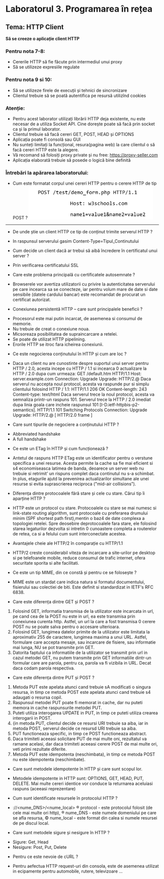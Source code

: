 # Laboratorul 3. Programarea în rețea

## Tema: HTTP Client

**Să se creeze o aplicație client HTTP**

### Pentru nota 7-8:
* Cererile HTTP să fie făcute prin intermediul unui proxy
* Să se utilizeze expresiile regulate

### Pentru nota 9 si 10:
* Să se utilizeze firele de execuții și tehnici de sincronizare
* Clientul trebuie să se poată autentifica pe resursă utilizînd cookies

### Atenție:
* Pentru acest laborator utilizați librării HTTP deja existente, nu este necesar de a utiliza Socket
API. Cine dorește poate să facă prin socket ca și la primul laborator.
* Clientul trebuie să facă cereri GET, POST, HEAD și OPTIONS
* Aplicația poate fi consolă sau GUI
* Nu sunteți limitați la funcțional, resura(pagina web) la care clientul o să facă cereri HTTP este
la alegere.
* Vă recomand să folosiți proxy private și nu free: https://proxy-seller.com
* Aplicația elaborată trebuie să posede o logică bine definită

### Întrebări la apărarea laboratorului:
* Cum este formatat corpul unei cereri HTTP pentru o cerere HTTP de tip POST ?
![img.png](img.png)
---
* De unde știe un client HTTP ce tip de conținut trimite serverul HTTP ?
 - In raspunsul serverului gasim Content-Type=Tipul_Continutului
* Cum decide un client dacă ar trebui să aibă încredere în certificatul unui server ?
 - Prin verificarea certificatului SSL 
* Care este problema principală cu certificatele autosemnate ?
- Browserele vor avertiza utilizatorii cu privire la autenticitatea serverului pe care incearca sa se
conecteze, iar pentru volum mare de date si date sensibile (datele cardului bancar) este recomandat de
procurat un certificat autorizat. 

* Conexiunea persistentă HTTP – care sunt principalele beneficii ?
 - Procesorul este mai putin incarcat, de asemenea si consumul de memorie. 
 - Nu trebuie de creat o conexiune noua. 
 - Micsoreaza posibilitatea de supraincarcare a retelei. 
 - Se poate de utilizat HTTP pipelining.
 - Erorile HTTP se itroc fara icheirea conexiunii.

* Ce este negocierea conținutului în HTTP și cum are loc ?
 - Daca un client nu are cunostinte despre suportul unui server pentru HTTP / 2.0, acesta incepe cu
HTTP / 1.1 si incearca 0 actualizare la HTTP / 2.0 dupa cum urmeaza:
GET /default.htm HTTP/1.1
Host: server.example.com
Connection: Upgrade
Upgrade: HTTP/2.@
Daca serverul nu accepta noul protocol, acesta va raspunde pur si simplu clientului folosind HTTP /
1.1:
HTTP/1.1 206 OK
Content-length: 243
Content-type: text/html
Daca serverul trece la noul protocol, acesta va semnaliza printr-un raspuns 101. Serverul trece la
HTTP / 2.0 imediat dupa linia goala care incheie raspunsul 101 [I-D.ietf-httpbis-p2-semantics].
HTTP/1.1 101 Switching Protocols
Connection: Upgrade
Upgrade: HTTP/2.@
[ HTTP/2.0 frame ] 

* Care sunt tipurile de negociere a conținutului HTTP ?
 - Abbreviated handshake
 - A full handshake 

* Ce este un ETag în HTTP și cum funcționează ?
 - Antetul de raspuns HTTP ETag este un identificator pentru o verstune specifica a unei resurse.
Acesta permite la cache sa fie mai eficient si s4 economiseasca latimea de banda, deoarece un server web nu
trebuie si retrimit’ un rispuns complet daca continutul nu s-a schimbat. In plus, etagurile ajutd la prevenirea
actualizarilor simultane ale unei resurse si evita suprascrierea reciproca ("mid-air collisions”). 

* Diferența dintre protocoalele fără stare și cele cu stare. Cărui tip îi aparține HTTP ?
 - HTTP este un protocol cu stare.
Protocoalele cu stare se mai numesc si link-state routing algorithm, sunt protocoale cu preferarea
drumului minim (SPF shortest path first),mentin o baz4 de date complexa a topologiei retelei. Spre deosebire
deprotocoalele fara stare, ele folosind starea legaturilor dezvolta si intretin 0 cunoastere completa a
routerelor de retea, ca si a felului cum sunt interconectate acestea. 


* Avantajele cheie ale HTTP/2 în comparație cu HTTP/1.1
 - HTTP/2 creste considerabil viteza de incarcare a site-urilor pe desktop si pe telefoanele mobile,
reduce consumul de trafic internet, ofera securitate sporita si alte facilitati.

* Ce este un tip MIME, din ce constă și pentru ce se folosește ?
 - MIME este un stardat care indica natura si formatul documentului, fisierului sau colectiei de biti.
Este definit si standardizat in IETF's RFC 6838. 


* Care este diferența dintre GET și POST ?
1. Folosind GET, informatia transmisa de la utilizator este incarcata in url, pe cand cea de la
POST nu este in url, ea este transmisa prin conexiunea curenta http. Astfel, un url la care a fost transmisa 0
cerere POST nu se poate salva pentru o accesare ulterioara.
2. Folosind GET, lungimea datelor primite de la utilizator este limitata la aproximativ 255 de
caractere, lungimea maxima a unui URL. Astfel, formulare care accepta mesaje, sau incarcare de fisiere, sau
informatie mai lunga, NU se pot transmite prin GET.
3. Datorita faptului ca informatiile de la utilizator se transmit prin url in cazul metodei GET, nu
putem transmite prin GET informatiile dintr-un formular care are parola, pentru ca, parola va fi
vizibila in URL. Decat daca codam parola respectiva. 


* Care este diferența dintre PUT și POST ?
1. Metoda PUT este apelata atunci cand trebuie sA modificati o singura resursa, in timp ce metoda
POST este apelata atunci cand trebuie s4 adaugati o resursa copil.
2. Raspunsul metodei PUT poate fi memorat in cache, dar nu puteti memora in cache raspunsurile
metodei PUT.
3. Puteti utiliza interogarea UPDATE in PUT, in timp ce puteti utiliza crearea interogarii in POST.
4. {in metoda PUT, clientul decide ce resursi URI trebuie sa aiba, iar in metoda POST, serverul decide
ce resursd URI trebuie sa aiba.
5. PUT functioneaza specific, in timp ce POST functioneaza abstract.
6. Daca trimiteti aceeasi solicitare PUT de mai multe oni, rezultatul va ramane acelasi, dar daca trimiteti
aceeasi cerere POST de mai multe ori, veti primi rezultate diferite.
7. Metoda PUT este idempotenta (neschimbata), in timp ce metoda POST nu este idempotenta
(neschimbate).

* Care sunt metodele idempotente în HTTP și care sunt scopul lor.
 - Metodele idempotente in HTTP sunt: OPTIONS, GET, HEAD, PUT, DELETE.
Mai multe cereri identice vor conduce la returnarea aceluiasi raspuns (aceeasi reprezentare) 

* Cum sunt identificate resursele în protocolul HTTP ?
 - <protocol>://<nume_DNS>/<nume_local>
® protocol - este protocolul folosit (de cele mai multe ori http),
® nume_DNS - este numele domeniului pe care se afla resursa,
© nume_local - este format din calea si numele resursei de pe discul local. 


* Care sunt metodele sigure și nesigure în HTTP ?
 - Sigure: Get, Head
 - Nesigure: Post, Put, Delete

* Pentru ce este nevoie de cURL ?
 - Pentru aefectua HTTP request-uri din consola, este de asemenea utilizat in ecipamente pentru
automobile, rutere, televizoare ... 
